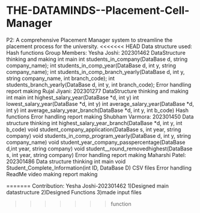 # THE-DATAMINDS--Placement-Cell-Manager
P2: A comprehensive Placement Manager system to streamline the placement process for the university.
<<<<<<< HEAD
Data structure used: Hash functions
Group Members:
Yesha Joshi: 202301462
            DataStructure thinking and making
            int main
            int students_in_company(DataBase d, string company_name);
            int students_in_comp_year(DataBase d, int y, string company_name);
            int students_in_comp_branch_yearly(DataBase d, int y, string company_name, int branch_code);
            int students_branch_yearly(DataBase d, int y, int branch_code);
            Error handling
            report making
Rujal Jiyani: 202301277
            DataStructure thinking and making
            int main
            int highest_salary_year(DataBase *d, int y)
            int lowest_salary_year(DataBase *d, int y)
            int average_salary_year(DataBase *d, int y)
            int average_salary_year_branch(DataBase *d, int y, int b_code)
            Hash functions
            Error handling
            report making
Shubham Varmora: 202301450
            Data structure thinking
            int highest_salary_year_branch(DataBase *d, int y, int b_code)
            void student_company_application(DataBase s, int year, string company)
            void students_in_comp_program_yearly(DataBase d, int y, string company_name)
            void student_year_company_passpercentage(DataBase d,int year, string company)
            void student__round_removedhighest(DataBase s, int year, string company)
            Error handling
            report making
Maharshi Patel: 202301486
              Data structure thinking
              int main
              void Student_Complete_Information(int ID, DataBase D)
              CSV files
              Error handling
              ReadMe
              video making
              report making
              
              
=======
Contribution:
Yesha Joshi-202301462
1)Designed main datastructure
2)Designed Functions
3)made input files 
>>>>>>> function
